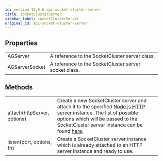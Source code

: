 ```yaml
---
id: version-15.0.6-api-socket-cluster-server
title: socketClusterServer
sidebar_label: socketClusterServer
original_id: api-socket-cluster-server
---
```


## Properties
<table>
  <tr>
    <td>AGServer</td>
    <td>A reference to the SocketCluster server class.</td>
  </tr>
  <tr>
    <td>AGServerSocket</td>
    <td>A reference to the SocketCluster server socket class.</td>
  </tr>
</table>

## Methods
<table>
  <tr>
    <td>
      attach(httpServer, options)
    </td>
    <td>
      Create a new SocketCluster server and attach it to the specified <a href="https://nodejs.org/api/http.html#http_class_http_server" target="_blank">Node.js HTTP server</a> instance.
      The list of possible options which will be passed to the SocketCluster server instance can be found <a href="/docs/api-ag-server#methods">here</a>.
    </td>
  </tr>
  <tr>
    <td>
      listen(port, options, fn)
    </td>
    <td>
      Create a SocketCluster server instance which is already attached to an HTTP server instance and ready to use.
    </td>
  </tr>
</table>

